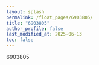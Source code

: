 ```yaml
---
layout: splash
permalink: /float_pages/6903805/
title: "6903805"
author_profile: false
last_modified_at: 2025-06-13
toc: false
---
```

 
6903805
